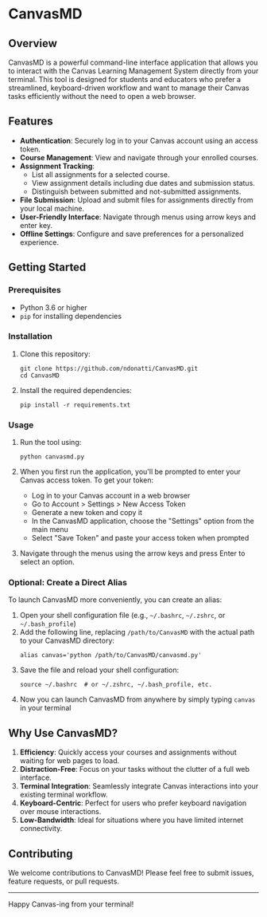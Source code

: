 # CanvasMD

## Overview

CanvasMD is a powerful command-line interface application that allows you to interact with the Canvas Learning Management System directly from your terminal. This tool is designed for students and educators who prefer a streamlined, keyboard-driven workflow and want to manage their Canvas tasks efficiently without the need to open a web browser.

## Features

- **Authentication**: Securely log in to your Canvas account using an access token.
- **Course Management**: View and navigate through your enrolled courses.
- **Assignment Tracking**: 
  - List all assignments for a selected course.
  - View assignment details including due dates and submission status.
  - Distinguish between submitted and not-submitted assignments.
- **File Submission**: Upload and submit files for assignments directly from your local machine.
- **User-Friendly Interface**: Navigate through menus using arrow keys and enter key.
- **Offline Settings**: Configure and save preferences for a personalized experience.

## Getting Started

### Prerequisites

- Python 3.6 or higher
- `pip` for installing dependencies

### Installation

1. Clone this repository:
   ```
   git clone https://github.com/ndonatti/CanvasMD.git
   cd CanvasMD
   ```

2. Install the required dependencies:
   ```
   pip install -r requirements.txt
   ```

### Usage

1. Run the tool using:
   ```
   python canvasmd.py
   ```

2. When you first run the application, you'll be prompted to enter your Canvas access token. To get your token:
   - Log in to your Canvas account in a web browser
   - Go to Account > Settings > New Access Token
   - Generate a new token and copy it
   - In the CanvasMD application, choose the "Settings" option from the main menu
   - Select "Save Token" and paste your access token when prompted

3. Navigate through the menus using the arrow keys and press Enter to select an option.

### Optional: Create a Direct Alias

To launch CanvasMD more conveniently, you can create an alias:

1. Open your shell configuration file (e.g., `~/.bashrc`, `~/.zshrc`, or `~/.bash_profile`)
2. Add the following line, replacing `/path/to/CanvasMD` with the actual path to your CanvasMD directory:
   ```
   alias canvas='python /path/to/CanvasMD/canvasmd.py'
   ```
3. Save the file and reload your shell configuration:
   ```
   source ~/.bashrc  # or ~/.zshrc, ~/.bash_profile, etc.
   ```
4. Now you can launch CanvasMD from anywhere by simply typing `canvas` in your terminal

## Why Use CanvasMD?

1. **Efficiency**: Quickly access your courses and assignments without waiting for web pages to load.
2. **Distraction-Free**: Focus on your tasks without the clutter of a full web interface.
3. **Terminal Integration**: Seamlessly integrate Canvas interactions into your existing terminal workflow.
4. **Keyboard-Centric**: Perfect for users who prefer keyboard navigation over mouse interactions.
5. **Low-Bandwidth**: Ideal for situations where you have limited internet connectivity.

## Contributing

We welcome contributions to CanvasMD! Please feel free to submit issues, feature requests, or pull requests.

---

Happy Canvas-ing from your terminal!
